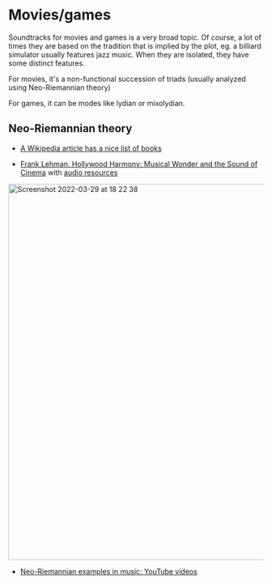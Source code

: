 Movies/games
===

Soundtracks for movies and games is a very broad topic. Of course, a lot of times they are based on the tradition that is implied by the plot, eg. a billiard simulator usually features jazz music.
When they are isolated, they have some distinct features.

For movies, it's a non-functional succession of triads (usually analyzed using Neo-Riemannian theory)

For games, it can be modes like lydian or mixolydian.


Neo-Riemannian theory
---

- [A Wikipedia article has a nice list of books](https://en.wikipedia.org/wiki/Neo-Riemannian_theory)

- [Frank Lehman. Hollywood Harmony: Musical Wonder and the Sound of Cinema](https://www.amazon.com/Hollywood-Harmony-Musical-Wonder-Cinema/dp/0190606401)
with [audio resources](https://global.oup.com/us/companion.websites/9780190606404/resources/)

<img width="743" alt="Screenshot 2022-03-29 at 18 22 38" src="https://user-images.githubusercontent.com/1491908/160610249-94f4dc74-c595-4cd9-b996-6bf157422464.png">

- [Neo-Riemannian examples in music: YouTube videos](https://alpof.wordpress.com/2021/10/09/neo-riemannian-examples-in-music/)
